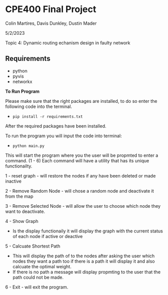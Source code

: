 # CPE400 Final Project

Colin Martires, Davis Dunkley, Dustin Mader

5/2/2023

Topic 4: Dynamic routing echanism design in faulty network

## Requirements

* python 
* pyvis
* networkx

**To Run Program**

Please make sure that the right packages are installed, to do so enter the following code into the terminal.

* `pip install -r requirements.txt`

After the required packages have been installed.

To run the program you will input the code into terminal: 

* `python main.py`

This will start the program where you the user will be propmted to enter a command. (1 - 6)
Each command will have a utility that has its unique functionailty. 

1 - reset graph - will restore the nodes if any have been deleted or made inactive 

2 - Remove Random Node - will chose a random node and deactivate it from the map 

3 - Remove Selected Node - will allow the user to choose which node they want to deactivate.

4 - Show Graph 
  - Is the display functionaily it will display the graph with the current status of each node if active or deactive

5 - Calcuate Shortest Path 
  - This will display the path of to the nodes after asking the user which nodes they want a path too if there is a path it will display it and also calcuate the optimal weight.
  - If there is no path a message will display propmting to the user that the path could not be made. 

6 - Exit - will exit the program.
